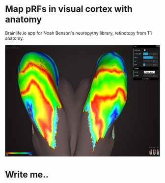 # Map pRFs in visual cortex with anatomy

Brainlife.io app for Noah Benson's neuropythy library, retinotopy from T1 anatomy.

![screen](screen.png)

# Write me..
